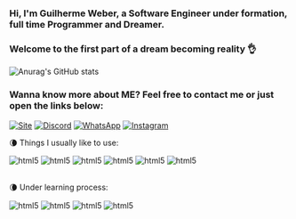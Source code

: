 ### Hi, I'm Guilherme Weber, a Software Engineer under formation, full time Programmer and Dreamer.
### Welcome to the first part of a dream becoming reality 👌

![Anurag's GitHub stats](https://github-readme-stats.vercel.app/api?username=GuilhermeW3ber&show_icons=true&theme=radical)

### Wanna know more about ME? Feel free to contact me or just open the links below:
[![Site](https://img.shields.io/badge/website-000000?style=for-the-badge&logo=About.me&logoColor=white)](https://guilhermew3ber.github.io/Main/)
[![Discord](https://img.shields.io/badge/LinkedIn-0077B5?style=for-the-badge&logo=linkedin&logoColor=white)](https://www.linkedin.com/in/guilherme-weber-519535241/)
[![WhatsApp](https://img.shields.io/badge/WhatsApp-25D366?style=for-the-badge&logo=whatsapp&logoColor=white)](https://wa.me/5541992420603)
[![Instagram](https://img.shields.io/badge/Instagram-E4405F?style=for-the-badge&logo=instagram&logoColor=white)](https://www.instagram.com/_guilhermeweber_/)

 🌘 Things I usually like to use:
<div style="display: incline_block">
    <img align="center" alt="html5" src="https://img.shields.io/badge/HTML5-E34F26?style=for-the-badge&logo=html5&logoColor=white"/>
    <img align="center" alt="html5" src="https://img.shields.io/badge/CSS3-1572B6?style=for-the-badge&logo=css3&logoColor=white"/>
    <img align="center" alt="html5" src="https://img.shields.io/badge/JavaScript-F7DF1E?style=for-the-badge&logo=javascript&logoColor=black"/>
    <img align="center" alt="html5" src="https://img.shields.io/badge/React_Native-20232A?style=for-the-badge&logo=react&logoColor=61DAFB"/>
    <img align="center" alt="html5" src="https://img.shields.io/badge/Java-ED8B00?style=for-the-badge&logo=java&logoColor=white"/>
    <img align="center" alt="html5" src="https://img.shields.io/badge/MySQL-00000F?style=for-the-badge&logo=mysql&logoColor=white"/>
</div><br/>

🌘 Under learning process:
<div style="display: incline_block">
    <img align="center" alt="html5" src="https://img.shields.io/badge/Flutter-02569B?style=for-the-badge&logo=flutter&logoColor=white"/>
    <img align="center" alt="html5" src="https://img.shields.io/badge/Dart-0175C2?style=for-the-badge&logo=dart&logoColor=white"/>
    <img align="center" alt="html5" src="https://img.shields.io/badge/Python-14354C?style=for-the-badge&logo=python&logoColor=white"/>
    <img align="center" alt="html5" src="https://img.shields.io/badge/PHP-777BB4?style=for-the-badge&logo=php&logoColor=white"/>
</div>

